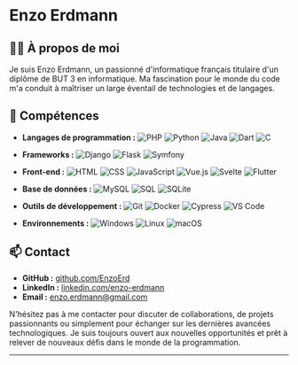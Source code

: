 # Enzo Erdmann

## 👨‍💻 À propos de moi

Je suis Enzo Erdmann, un passionné d'informatique français titulaire d'un diplôme de BUT 3 en informatique. Ma fascination pour le monde du code m'a conduit à maîtriser un large éventail de technologies et de langages.

## 🚀 Compétences

- **Langages de programmation :** 
  ![PHP](https://img.shields.io/badge/-PHP-777BB4?style=flat-square&logo=php&logoColor=white)
  ![Python](https://img.shields.io/badge/-Python-3776AB?style=flat-square&logo=python&logoColor=white)
  ![Java](https://img.shields.io/badge/-Java-007396?style=flat-square&logo=java&logoColor=white)
  ![Dart](https://img.shields.io/badge/-Dart-0175C2?style=flat-square&logo=dart&logoColor=white)
  ![C](https://img.shields.io/badge/-C-A8B9CC?style=flat-square&logo=c&logoColor=white)

- **Frameworks :** 
  ![Django](https://img.shields.io/badge/-Django-092E20?style=flat-square&logo=django&logoColor=white)
  ![Flask](https://img.shields.io/badge/-Flask-000000?style=flat-square&logo=flask&logoColor=white)
  ![Symfony](https://img.shields.io/badge/-Symfony-000000?style=flat-square&logo=symfony&logoColor=white)

- **Front-end :** 
  ![HTML](https://img.shields.io/badge/-HTML-E34F26?style=flat-square&logo=html5&logoColor=white)
  ![CSS](https://img.shields.io/badge/-CSS-1572B6?style=flat-square&logo=css3&logoColor=white)
  ![JavaScript](https://img.shields.io/badge/-JavaScript-F7DF1E?style=flat-square&logo=javascript&logoColor=black)
  ![Vue.js](https://img.shields.io/badge/-Vue.js-4FC08D?style=flat-square&logo=vue.js&logoColor=white)
  ![Svelte](https://img.shields.io/badge/-Svelte-FF3E00?style=flat-square&logo=svelte&logoColor=white)
  ![Flutter](https://img.shields.io/badge/-Flutter-02569B?style=flat-square&logo=flutter&logoColor=white)

- **Base de données :** 
  ![MySQL](https://img.shields.io/badge/-MySQL-4479A1?style=flat-square&logo=mysql&logoColor=white)
  ![SQL](https://img.shields.io/badge/-SQL-003B57?style=flat-square&logo=sql&logoColor=white)
  ![SQLite](https://img.shields.io/badge/-SQLite-003B57?style=flat-square&logo=sqlite&logoColor=white)

- **Outils de développement :** 
  ![Git](https://img.shields.io/badge/-Git-F05032?style=flat-square&logo=git&logoColor=white)
  ![Docker](https://img.shields.io/badge/-Docker-2496ED?style=flat-square&logo=docker&logoColor=white)
  ![Cypress](https://img.shields.io/badge/-Cypress-17202C?style=flat-square&logo=cypress&logoColor=white)
  ![VS Code](https://img.shields.io/badge/-VS%20Code-007ACC?style=flat-square&logo=visual-studio-code&logoColor=white)

- **Environnements :** 
  ![Windows](https://img.shields.io/badge/-Windows-0078D6?style=flat-square&logo=windows&logoColor=white)
  ![Linux](https://img.shields.io/badge/-Linux-FCC624?style=flat-square&logo=linux&logoColor=black)
  ![macOS](https://img.shields.io/badge/-macOS-000000?style=flat-square&logo=apple&logoColor=white)

## 📫 Contact

- **GitHub :** [github.com/EnzoErd](https://github.com/EnzoErd)
- **LinkedIn :** [linkedin.com/enzo-erdmann](https://www.linkedin.com/in/enzo-erdmann-061203234/)
- **Email :** [enzo.erdmann@gmail.com](mailto:enzo.erdmann@gmail.com)

N'hésitez pas à me contacter pour discuter de collaborations, de projets passionnants ou simplement pour échanger sur les dernières avancées technologiques. Je suis toujours ouvert aux nouvelles opportunités et prêt à relever de nouveaux défis dans le monde de la programmation.

--- 
